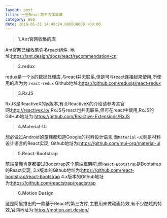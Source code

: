 ```yaml
---
layout: post
title: 一些React第三方库收藏
category: Web
date: 2018-05-31 14:49:24.000000000 +08:00
---
```


> **1.Ant官网收集的库**

Ant官网已经收集许多react组件.
地址:<https://ant.design/docs/react/recommendation-cn>

> **2.redux**

redux是一个js的数据处理库,与react并无联系,但是可与react连接起来使用,所使用的库为为:`react-redux`
Github地址:<https://github.com/reduxjs/react-redux>

> **3.RxJS**

RxJS是ReactiveX的js版本,有关ReactiveX的介绍请参考其官网:<http://reactivex.io/>
RxJS与react也并无联系,但可在react中使用,RxJS的GitHub地址为:<https://github.com/Reactive-Extensions/RxJS>
> **4.Material-UI**

想必做过Android的童鞋都知道Google的材料设计语言,而`Material-UI`则是材料设计语言的React实现,
Github地址为:<https://github.com/mui-org/material-ui>

> **5.React-Bootstrap**

前端童鞋肯定都要过Bootstrap这个前端框架吧,而`React-Bootstrap`是Bootstrap的React实现,
3.x版本的Github地址为:<https://github.com/react-bootstrap/react-bootstrap>
4.x版本的Github地址为:<https://github.com/reactstrap/reactstrap>

> **6.Motion Design**

这是阿里推出的一款基于React的第三方库,主要用来做动画特效,有不少酷炫的特效,官网地址为:<https://motion.ant.design/>

